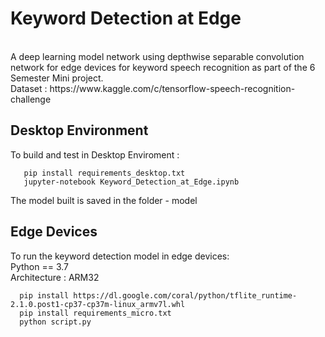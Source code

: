 # Keyword Detection at Edge
<br>
A deep learning model network using depthwise separable convolution network for edge devices for keyword speech recognition as part of the 6 Semester Mini project.
<br>
Dataset : https://www.kaggle.com/c/tensorflow-speech-recognition-challenge
<br>

## Desktop Environment 
To build and test in Desktop Enviroment : 
``` 
   pip install requirements_desktop.txt
   jupyter-notebook Keyword_Detection_at_Edge.ipynb
```
The model built is saved in the folder - model

## Edge Devices
To run the keyword detection model in edge devices: 
<br>
Python == 3.7
<br>
Architecture : ARM32

```
  pip install https://dl.google.com/coral/python/tflite_runtime-2.1.0.post1-cp37-cp37m-linux_armv7l.whl
  pip install requirements_micro.txt
  python script.py
```
